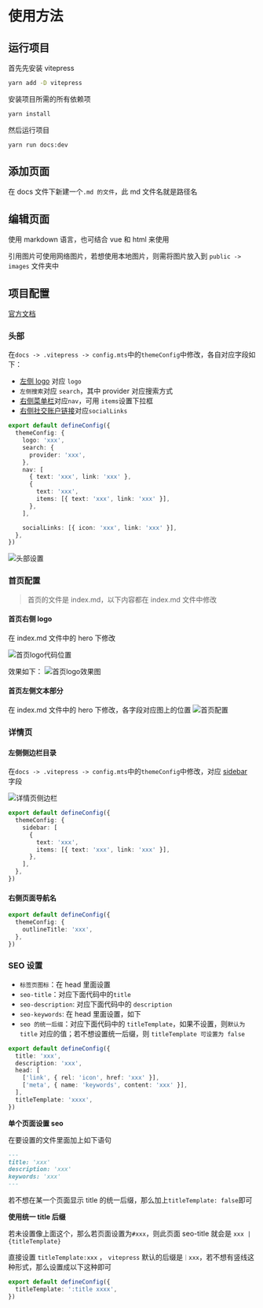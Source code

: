 # 使用方法

## 运行项目

首先先安装 vitepress

```sh
yarn add -D vitepress
```

安装项目所需的所有依赖项

```sh
yarn install
```

然后运行项目

```sh
yarn run docs:dev
```

## 添加页面

在 docs 文件下新建一个`.md 的文件`，此 md 文件名就是路径名

## 编辑页面

使用 markdown 语言，也可结合 vue 和 html 来使用

引用图片可使用网络图片，若想使用本地图片，则需将图片放入到 `public -> images` 文件夹中

## 项目配置

[官方文档](https://vitepress.dev/zh/reference/default-theme-config)

### 头部

在`docs -> .vitepress -> config.mts`中的`themeConfig`中修改，各自对应字段如下：

- [左侧 logo](https://vitepress.dev/zh/reference/default-theme-config#logo) 对应 `logo`
- `左侧搜索`对应 `search`，其中 provider 对应搜索方式
- [右侧菜单栏](https://vitepress.dev/zh/reference/default-theme-config#nav)对应`nav`，可用 `items`设置下拉框
- [右侧社交账户链接](https://vitepress.dev/zh/reference/default-theme-config#sociallinks)对应`socialLinks`

```ts
export default defineConfig({
  themeConfig: {
    logo: 'xxx',
    search: {
      provider: 'xxx',
    },
    nav: [
      { text: 'xxx', link: 'xxx' },
      {
        text: 'xxx',
        items: [{ text: 'xxx', link: 'xxx' }],
      },
    ],

    socialLinks: [{ icon: 'xxx', link: 'xxx' }],
  },
})
```

![头部设置](/images/readme/head.png)

### 首页配置

> 首页的文件是 index.md，以下内容都在 index.md 文件中修改

#### 首页右侧 logo

在 index.md 文件中的 hero 下修改

![首页logo代码位置](/images/readme/logo-setting.png)

效果如下：
![首页logo效果图](/images/readme/logo-home-example.png)

#### 首页左侧文本部分

在 index.md 文件中的 hero 下修改，各字段对应图上的位置
![首页配置](/images/readme/index-setting.png)

### 详情页

#### 左侧侧边栏目录

在`docs -> .vitepress -> config.mts`中的`themeConfig`中修改，对应 [sidebar](https://vitepress.dev/zh/reference/default-theme-config#sidebar) 字段

![详情页侧边栏](/images/readme/detail-sidebar.png)

```ts
export default defineConfig({
  themeConfig: {
    sidebar: [
      {
        text: 'xxx',
        items: [{ text: 'xxx', link: 'xxx' }],
      },
    ],
  },
})
```

#### 右侧页面导航名

```ts
export default defineConfig({
  themeConfig: {
    outlineTitle: 'xxx',
  },
})
```

### SEO 设置

- `标签页图标`：在 head 里面设置
- `seo-title`：对应下面代码中的`title`
- `seo-description`: 对应下面代码中的 `description`
- `seo-keywords`: 在 head 里面设置，如下
- `seo 的统一后缀`：对应下面代码中的 `titleTemplate`，如果不设置，则`默认为title` 对应的值；若不想设置统一后缀，则 `titleTemplate 可设置为 false`

```ts
export default defineConfig({
  title: 'xxx',
  description: 'xxx',
  head: [
    ['link', { rel: 'icon', href: 'xxx' }],
    ['meta', { name: 'keywords', content: 'xxx' }],
  ],
  titleTemplate: 'xxxx',
})
```

**单个页面设置 seo**

在要设置的文件里面加上如下语句

```md
---
title: 'xxx'
description: 'xxx'
keywords: 'xxx'
---
```

若不想在某一个页面显示 title 的统一后缀，那么加上`titleTemplate: false`即可

**使用统一 title 后缀**

若未设置像上面这个，那么若页面设置为`#xxx`，则此页面 seo-title 就会是 `xxx | {titleTemplate}`

直接设置 `titleTemplate:xxx` ， `vitepress` 默认的后缀是`｜xxx`，若不想有竖线这种形式，那么设置成以下这种即可

```ts
export default defineConfig({
  titleTemplate: ':title xxxx',
})
```
